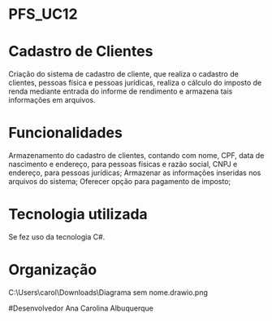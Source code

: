 # PFS_UC12 #
# Cadastro de Clientes
Criação do sistema de cadastro de cliente, que realiza o cadastro de clientes, pessoas física e pessoas jurídicas, realiza o cálculo do imposto de renda mediante entrada do informe de rendimento e armazena tais informações em arquivos.
# Funcionalidades
Armazenamento do cadastro de clientes, contando com nome, CPF, data de nascimento e endereço, para pessoas físicas e razão social, CNPJ e endereço, para pessoas jurídicas; Armazenar as informações inseridas nos arquivos do sistema; Oferecer opção para pagamento de imposto;
# Tecnologia utilizada
Se fez uso da tecnologia C#.
# Organização 

C:\Users\carol\Downloads\Diagrama sem nome.drawio.png

#Desenvolvedor
Ana Carolina Albuquerque
